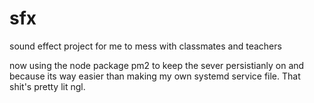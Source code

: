 # sfx

sound effect project for me to mess with classmates and teachers

now using the node package pm2 to keep the sever persistianly on and because its way easier than making my own systemd service file. 
That shit's pretty lit ngl.
